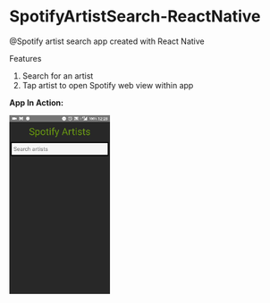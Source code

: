 # SpotifyArtistSearch-ReactNative
@Spotify artist search app created with React Native

Features
1. Search for an artist
2. Tap artist to open Spotify web view within app

**App In Action:**

![App Demo](https://github.com/Barvin/SpotifyArtistSearch-ReactNative/blob/master/demo.gif "")
